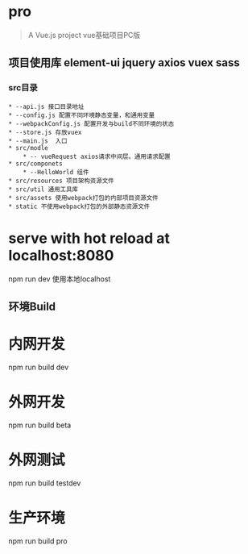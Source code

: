 # pro

> A Vue.js project
vue基础项目PC版
####
## 项目使用库 element-ui jquery axios vuex sass
### src目录
    * --api.js 接口目录地址
    * --config.js 配置不同环境静态变量，和通用变量
    * --webpackConfig.js 配置开发与build不同环境的状态
    * --store.js 存放vuex
    * --main.js  入口
    * src/modle
        * -- vueRequest axios请求中间层。通用请求配置
    * src/componets
        * --HelloWorld 组件
    * src/resources 项目架构资源文件
    * src/util 通用工具库
    * src/assets 使用webpack打包的内部项目资源文件
    * static 不使用webpack打包的外部静态资源文件
####

# serve with hot reload at localhost:8080
npm run dev 使用本地localhost

## 环境Build

# 内网开发
npm run build dev

# 外网开发
npm run build beta

# 外网测试
npm run build testdev

# 生产环境
npm run build pro
```
